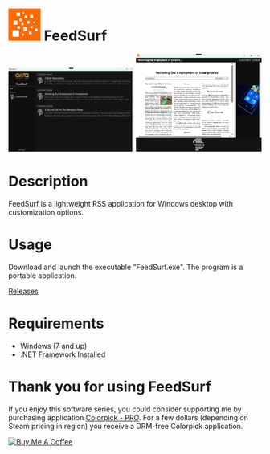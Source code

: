 # <img src="https://raw.githubusercontent.com/jetspiking/FeedSurf/main/Images/Icon.png" width="64" height="64"> FeedSurf
<img src="https://raw.githubusercontent.com/jetspiking/FeedSurf/main/Images/Screenshot0.png" Width="250">  <img src="https://raw.githubusercontent.com/jetspiking/FeedSurf/main/Images/Screenshot1.png" Width="250">

# Description
FeedSurf is a lightweight RSS application for Windows desktop with customization options.

# Usage
Download and launch the executable "FeedSurf.exe". The program is a portable application.

[Releases](https://github.com/jetspiking/FeedSurf/releases)

# Requirements
- Windows (7 and up)
- .NET Framework Installed

# Thank you for using FeedSurf
If you enjoy this software series, you could consider supporting me by purchasing application [Colorpick - PRO](https://store.steampowered.com/app/1388790/Colorpick__PRO). For a few dollars (depending on Steam pricing in region) you receive a DRM-free Colorpick application.

<a href="https://www.buymeacoffee.com/DustinHendriks" target="_blank"><img src="https://cdn.buymeacoffee.com/buttons/default-orange.png" alt="Buy Me A Coffee" height="41" width="174"></a>
